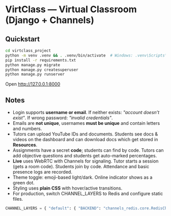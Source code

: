 # VirtClass — Virtual Classroom (Django + Channels)

## Quickstart
```bash
cd virtclass_project
python -m venv .venv && . .venv/bin/activate  # Windows: .venv\Scripts\activate
pip install -r requirements.txt
python manage.py migrate
python manage.py createsuperuser
python manage.py runserver
```

Open http://127.0.0.1:8000

## Notes
- Login supports **username or email**. If neither exists: *"account doesn’t exist"*. If wrong password: *"invalid credentials"*.
- Emails are **not unique**, usernames **must be unique** and contain letters and numbers.
- Tutors can upload YouTube IDs and documents. Students see docs & videos on the dashboard and can download docs which get stored in **Resources**.
- Assignments have a secret **code**; students can find by code. Tutors can add objective questions and students get auto-marked percentages.
- **Live** uses WebRTC with Channels for signaling. Tutor starts a session (gets a room code). Students join by code. Attendance and basic presence logs are recorded.
- Theme toggle: emoji-based light/dark. Online indicator shows as a green dot.
- Styling uses **plain CSS** with hover/active transitions.
- For production, switch CHANNEL_LAYERS to Redis and configure static files.
```python
CHANNEL_LAYERS = { "default": { "BACKEND": "channels_redis.core.RedisChannelLayer", "CONFIG": { "hosts": [("127.0.0.1", 6379)] } } }
```
